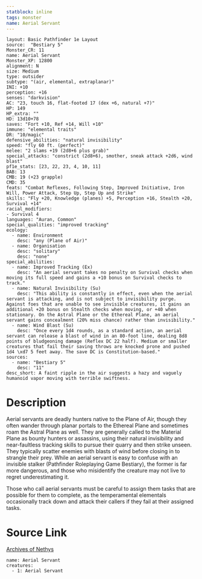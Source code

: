 ```yaml
---
statblock: inline
tags: monster
name: Aerial Servant
---
```

```statblock
layout: Basic Pathfinder 1e Layout
source:  "Bestiary 5"
Monster_CR: 11
name: Aerial Servant
Monster_XP: 12800
alignment: N
size: Medium
type: outsider
subtype: "(air, elemental, extraplanar)"
INI: +10
perception: +16
senses: "darkvision"
AC: "23, touch 16, flat-footed 17 (dex +6, natural +7)"
HP: 149
HP_extra: ""
HD: 13d10+78
saves: "Fort +10, Ref +14, Will +10"
immune: "elemental traits"
DR: "10/magic"
defensive_abilities: "natural invisibility"
speed: "fly 60 ft. (perfect)"
melee: "2 slams +19 (2d8+6 plus grab)"
special_attacks: "constrict (2d8+6), smother, sneak attack +2d6, wind blast"
pf1e_stats: [23, 22, 23, 4, 10, 11]
BAB: 13
CMB: 19 (+23 grapple)
CMD: 35
feats: "Combat Reflexes, Following Step, Improved Initiative, Iron Will, Power Attack, Step Up, Step Up and Strike"
skills: "Fly +20, Knowledge (planes) +5, Perception +16, Stealth +20, Survival +14"
racial_modifiers:
- Survival 4
languages: "Auran, Common"
special_qualities: "improved tracking"
ecology:
  - name: Environment
    desc: "any (Plane of Air)"
  - name: Organisation
    desc: "solitary"
    desc: "none"
special_abilities:
  - name: Improved Tracking (Ex)
    desc: "An aerial servant takes no penalty on Survival checks when moving its full speed and gains a +10 bonus on Survival checks to track."
  - name: Natural Invisibility (Su)
    desc: "This ability is constantly in effect, even when the aerial servant is attacking, and is not subject to invisibility purge. Against foes that are unable to see invisible creatures, it gains an additional +20 bonus on Stealth checks when moving, or +40 when stationary. On the Astral Plane or the Ethereal Plane, an aerial servant gains concealment (20% miss chance) rather than invisibility."
  - name: Wind Blast (Su)
    desc: "Once every 1d4 rounds, as a standard action, an aerial servant can release a blast of wind in an 80-foot line, dealing 8d8 points of bludgeoning damage (Reflex DC 22 half). Medium or smaller creatures that fail their saving throws are knocked prone and pushed 1d4 \xd7 5 feet away. The save DC is Constitution-based."
sources:
  - name: "Bestiary 5"
    desc: "11"
desc_short: A faint ripple in the air suggests a hazy and vaguely humanoid vapor moving with terrible swiftness.
```
# Description
Aerial servants are deadly hunters native to the Plane of Air, though they often wander through planar portals to the Ethereal Plane and sometimes roam the Astral Plane as well. They are generally called to the Material Plane as bounty hunters or assassins, using their natural invisibility and near-faultless tracking skills to pursue their quarry and then strike unseen. They typically scatter enemies with blasts of wind before closing in to strangle their prey. While an aerial servant is easy to confuse with an invisible stalker (Pathfinder Roleplaying Game Bestiary), the former is far more dangerous, and those who misidentify the creature may not live to regret underestimating it.

Those who call aerial servants must be careful to assign them tasks that are possible for them to complete, as the temperamental elementals occasionally track down and attack their callers if they fail at their assigned tasks.
# Source Link
[Archives of Nethys](https://aonprd.com/MonsterDisplay.aspx?ItemName=Aerial%20Servant)
```encounter-table
name: Aerial Servant
creatures:
  - 1: Aerial Servant
```
